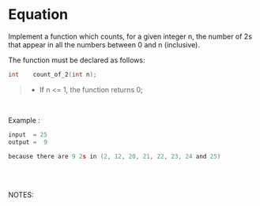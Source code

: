 # Equation

Implement a function which counts, for a given integer n, the number of 2s that appear in all the numbers between 0 and n (inclusive).


The function must be declared as follows:

``` c
int    count_of_2(int n);
```

>- If n <= 1, the function returns 0;

<br>

Example :
``` c
input  = 25
output =  9

because there are 9 2s in (2, 12, 20, 21, 22, 23, 24 and 25)
```  

<br>

<br>

NOTES:  
